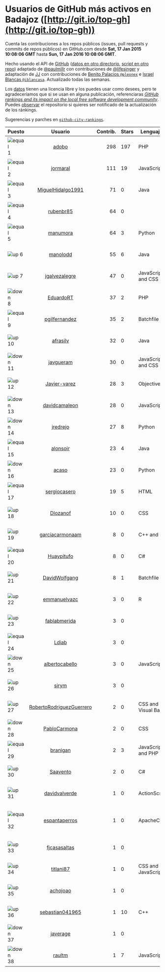 
# Usuarios de GitHub más activos en Badajoz ([http://git.io/top-gh](http://git.io/top-gh))



  Cuenta las contribuciones a los repos públicos (issues, pull requests y commits de repos públicos) en GitHub.com desde  **Sat, 17 Jan 2015 10:08:06 GMT** hasta **Sun, 17 Jan 2016 10:08:06 GMT**.

  Hecho usando el API de [GitHub](http://github.com) ([datos en otro directorio](https://github.com/JJ/top-github-users-data/tree/master/data), [script en otro repo](https://github.com/JJ/github-city-rankings/blob/master/get-city.coffee)) adaptado de [@paulmillr](https://github.com/paulmillr) con contribuciones de [@lifesinger](https://github.com/lifesinger) y adaptación de [JJ](http://jj.github.io) con contribuciones de [Benito Palacios `@pleonex`](http://github.com/pleonex) e [Israel Blancas `@iblancasa`](https://github.com/iblancasa). Actualizado todas las semanas.

  Los [datos](https://github.com/JJ/top-github-users-data/tree/master/data) tienen una licencia libre y los puedes usar como desees, pero te agradeceríamos que si se usan en alguna publicación, referenciaras [*GitHub rankings and its impact on the local free software development community*](https://thewinnower.com/papers/github-rankings-and-its-impact-on-the-local-free-software-development-community). Puedes [observar](https://github.com/JJ/top-github-users-data/subscription) el repositorio si quieres ser notificado de la actualización de los ránkings.

  Sugerencias y parches en [`github-city-rankings`](http://github.com/JJ/github-city-rankings).


| Puesto   |  Usuario  |Contrib.| Stars | Lenguajes   |      Lugar      |  Avatar  |
|----------|:---------:|-------:|-------|-------------|:---------------:|----------|
|![equal](https://raw.githubusercontent.com/JJ/github-city-rankings/master/img/equal.gif) 1 | [adobo](https://github.com/adobo) | 298 | 197 | PHP | Badajoz, Spain | <img src='https://avatars2.githubusercontent.com/u/776565?v=3&s=64' width="64" title='Jorge López Pérez'> |
|![equal](https://raw.githubusercontent.com/JJ/github-city-rankings/master/img/equal.gif) 2 | [jormaral](https://github.com/jormaral) | 111 | 19 | JavaScript | (Badajoz), Spain | <img src='https://avatars2.githubusercontent.com/u/827073?v=3&s=64' width="64" title='Jorge Martín'> |
|![equal](https://raw.githubusercontent.com/JJ/github-city-rankings/master/img/equal.gif) 3 | [MiguelHidalgo1991](https://github.com/MiguelHidalgo1991) | 71 | 0 | Java | Almendralejo | <img src='https://avatars1.githubusercontent.com/u/10829078?v=3&s=64' width="64" title='Miguel'> |
|![equal](https://raw.githubusercontent.com/JJ/github-city-rankings/master/img/equal.gif) 4 | [rubenbr85](https://github.com/rubenbr85) | 64 | 0 |  | Badajoz | <img src='https://avatars0.githubusercontent.com/u/5686427?v=3&s=64' width="64" title='Rubén Berreguero Rica'> |
|![equal](https://raw.githubusercontent.com/JJ/github-city-rankings/master/img/equal.gif) 5 | [manumora](https://github.com/manumora) | 64 | 3 | Python | Mérida, Spain | <img src='https://avatars1.githubusercontent.com/u/1093702?v=3&s=64' width="64" title='Manuel Mora Gordillo'> |
|![up](https://raw.githubusercontent.com/JJ/github-city-rankings/master/img/up.gif) 6 | [manolodd](https://github.com/manolodd) | 55 | 6 | Java | (Badajoz) Spain | <img src='https://avatars2.githubusercontent.com/u/5189679?v=3&s=64' width="64" title='Manuel Domínguez-Dorado'> |
|![up](https://raw.githubusercontent.com/JJ/github-city-rankings/master/img/up.gif) 7 | [jgalvezalegre](https://github.com/jgalvezalegre) | 47 | 0 | JavaScript and CSS | Badajoz, Spain | <img src='https://avatars1.githubusercontent.com/u/2463880?v=3&s=64' width="64" title='Jesús Gálvez'> |
|![down](https://raw.githubusercontent.com/JJ/github-city-rankings/master/img/down.gif) 8 | [EduardoRT](https://github.com/EduardoRT) | 37 | 2 | PHP | Mérida | <img src='https://avatars2.githubusercontent.com/u/1114422?v=3&s=64' width="64" title='Eduardo Reyes'> |
|![equal](https://raw.githubusercontent.com/JJ/github-city-rankings/master/img/equal.gif) 9 | [pgilfernandez](https://github.com/pgilfernandez) | 35 | 2 | Batchfile | Badajoz, Spain | <img src='https://avatars0.githubusercontent.com/u/5942369?v=3&s=64' width="64" title='Pablo Gil'> |
|![up](https://raw.githubusercontent.com/JJ/github-city-rankings/master/img/up.gif) 10 | [afrasilv](https://github.com/afrasilv) | 32 | 0 | Java | Cáceres/Badajoz (Extremadura) - Spain | <img src='https://avatars1.githubusercontent.com/u/9256924?v=3&s=64' width="64" title='Alejandro Franco Silva'> |
|![down](https://raw.githubusercontent.com/JJ/github-city-rankings/master/img/down.gif) 11 | [javgueram](https://github.com/javgueram) | 30 | 0 | JavaScript and CSS | Badajoz | <img src='https://avatars1.githubusercontent.com/u/9891953?v=3&s=64' width="64" title='Javier Guerrero Ramírez'> |
|![up](https://raw.githubusercontent.com/JJ/github-city-rankings/master/img/up.gif) 12 | [Javier-varez](https://github.com/Javier-varez) | 28 | 3 | Objective-C | Badajoz, Spain | <img src='https://avatars3.githubusercontent.com/u/5116453?v=3&s=64' width="64" title='Francisco Javier Alvarez Garcia'> |
|![down](https://raw.githubusercontent.com/JJ/github-city-rankings/master/img/down.gif) 13 | [davidcamaleon](https://github.com/davidcamaleon) | 28 | 0 | JavaScript | Don Benito (Badajoz) | <img src='https://avatars3.githubusercontent.com/u/12777274?v=3&s=64' width="64" title='David López'> |
|![down](https://raw.githubusercontent.com/JJ/github-city-rankings/master/img/down.gif) 14 | [jredrejo](https://github.com/jredrejo) | 27 | 8 | Python | Mérida - Spain | <img src='https://avatars1.githubusercontent.com/u/1008178?v=3&s=64' width="64" title='José L. Redrejo Rodríguez'> |
|![equal](https://raw.githubusercontent.com/JJ/github-city-rankings/master/img/equal.gif) 15 | [alonsoir](https://github.com/alonsoir) | 23 | 4 | Java | Badajoz, Spain | <img src='https://avatars2.githubusercontent.com/u/2405946?v=3&s=64' width="64" title='Alonso'> |
|![down](https://raw.githubusercontent.com/JJ/github-city-rankings/master/img/down.gif) 16 | [acaso](https://github.com/acaso) | 23 | 0 | Python | Mérida, Badajoz, Spain | <img src='https://avatars0.githubusercontent.com/u/976381?v=3&s=64' width="64" title='Alberto Caso'> |
|![equal](https://raw.githubusercontent.com/JJ/github-city-rankings/master/img/equal.gif) 17 | [sergiocasero](https://github.com/sergiocasero) | 19 | 5 | HTML | Badajoz | <img src='https://avatars2.githubusercontent.com/u/10833202?v=3&s=64' width="64" title='Sergio Casero hernández'> |
|![up](https://raw.githubusercontent.com/JJ/github-city-rankings/master/img/up.gif) 18 | [Dlozanof](https://github.com/Dlozanof) | 10 | 0 | CSS | Badajoz, Spain | <img src='https://avatars0.githubusercontent.com/u/11621370?v=3&s=64' width="64" title='Diego Lozano Fernández'> |
|![up](https://raw.githubusercontent.com/JJ/github-city-rankings/master/img/up.gif) 19 | [garciacarmonaam](https://github.com/garciacarmonaam) | 8 | 0 | C++ and C# | Quintana de la Serena, Badajoz, Spain | <img src='https://avatars0.githubusercontent.com/u/8081322?v=3&s=64' width="64" title='Ángel Manuel García Carmona'> |
|![equal](https://raw.githubusercontent.com/JJ/github-city-rankings/master/img/equal.gif) 20 | [Huaypitufo](https://github.com/Huaypitufo) | 8 | 0 | C# | Mérida | <img src='https://avatars0.githubusercontent.com/u/5815235?v=3&s=64' width="64" title='Oscar'> |
|![up](https://raw.githubusercontent.com/JJ/github-city-rankings/master/img/up.gif) 21 | [DavidWolfgang](https://github.com/DavidWolfgang) | 8 | 1 | Batchfile | Spain, Almendralejo (Badajoz) | <img src='https://avatars2.githubusercontent.com/u/14081213?v=3&s=64' width="64" title='David Wolfgang Barrera Rosado'> |
|![up](https://raw.githubusercontent.com/JJ/github-city-rankings/master/img/up.gif) 22 | [emmanuelvazc](https://github.com/emmanuelvazc) | 3 | 0 | R | Mérida | <img src='https://avatars2.githubusercontent.com/u/13398016?v=3&s=64' width="64" title='Emmanuel Vázquez'> |
|![up](https://raw.githubusercontent.com/JJ/github-city-rankings/master/img/up.gif) 23 | [fablabmerida](https://github.com/fablabmerida) | 3 | 0 |  | Mérida | <img src='https://avatars0.githubusercontent.com/u/11643689?v=3&s=64' width="64" title='FabLAB Mérida'> |
|![equal](https://raw.githubusercontent.com/JJ/github-city-rankings/master/img/equal.gif) 24 | [Ldiab](https://github.com/Ldiab) | 3 | 0 |  | Mérida, Spain | <img src='https://avatars3.githubusercontent.com/u/10482936?v=3&s=64' width="64" title='Luis Miguel Díaz Abril'> |
|![down](https://raw.githubusercontent.com/JJ/github-city-rankings/master/img/down.gif) 25 | [albertocabello](https://github.com/albertocabello) | 3 | 0 | JavaScript | Badajoz, Spain | <img src='https://avatars1.githubusercontent.com/u/3274653?v=3&s=64' width="64" title='Alberto Cabello Sánchez'> |
|![up](https://raw.githubusercontent.com/JJ/github-city-rankings/master/img/up.gif) 26 | [sirym](https://github.com/sirym) | 3 | 0 |  | Badajoz | <img src='https://avatars3.githubusercontent.com/u/8791586?v=3&s=64' width="64" title='SIRYM'> |
|![up](https://raw.githubusercontent.com/JJ/github-city-rankings/master/img/up.gif) 27 | [RobertoRodriguezGuerrero](https://github.com/RobertoRodriguezGuerrero) | 2 | 0 | CSS and Visual Basic | Badajoz | <img src='https://avatars3.githubusercontent.com/u/12857052?v=3&s=64' width="64" title='Roberto Rodriguez Guerrero'> |
|![down](https://raw.githubusercontent.com/JJ/github-city-rankings/master/img/down.gif) 28 | [PabloCarmona](https://github.com/PabloCarmona) | 2 | 0 | CSS | Badajoz, Spain | <img src='https://avatars3.githubusercontent.com/u/13056386?v=3&s=64' width="64" title='Pablo Carmona'> |
|![equal](https://raw.githubusercontent.com/JJ/github-city-rankings/master/img/equal.gif) 29 | [branigan](https://github.com/branigan) | 2 | 3 | JavaScript and PHP | Almendralejo | <img src='https://avatars2.githubusercontent.com/u/1716790?v=3&s=64' width="64" title='Emilio Ortiz'> |
|![up](https://raw.githubusercontent.com/JJ/github-city-rankings/master/img/up.gif) 30 | [Saavento](https://github.com/Saavento) | 2 | 0 | C# | Mérida | <img src='https://avatars0.githubusercontent.com/u/5293570?v=3&s=64' width="64" title=''> |
|![up](https://raw.githubusercontent.com/JJ/github-city-rankings/master/img/up.gif) 31 | [davidvalverde](https://github.com/davidvalverde) | 1 | 0 | ActionScript | Badajoz | <img src='https://avatars2.githubusercontent.com/u/1055256?v=3&s=64' width="64" title='David Valverde'> |
|![equal](https://raw.githubusercontent.com/JJ/github-city-rankings/master/img/equal.gif) 32 | [espantaperros](https://github.com/espantaperros) | 1 | 0 | ApacheConf | calle Pontezuelas, 22 - 06800 Mérida (Badajoz) - España | <img src='https://avatars0.githubusercontent.com/u/15831944?v=3&s=64' width="64" title='Raúl Gallego Real'> |
|![up](https://raw.githubusercontent.com/JJ/github-city-rankings/master/img/up.gif) 33 | [fjcasasaltas](https://github.com/fjcasasaltas) | 1 | 0 |  | Badajoz, EX, Spain | <img src='https://avatars1.githubusercontent.com/u/1406102?v=3&s=64' width="64" title='Francisco José Casasaltas Perales'> |
|![up](https://raw.githubusercontent.com/JJ/github-city-rankings/master/img/up.gif) 34 | [titlani87](https://github.com/titlani87) | 1 | 0 | CSS and JavaScript | Mérida | <img src='https://avatars2.githubusercontent.com/u/3131971?v=3&s=64' width="64" title='Luis Adolfo Cabrera'> |
|![up](https://raw.githubusercontent.com/JJ/github-city-rankings/master/img/up.gif) 35 | [achojoao](https://github.com/achojoao) | 1 | 0 |  | Badajoz, Spain | <img src='https://avatars0.githubusercontent.com/u/4267483?v=3&s=64' width="64" title='Juan'> |
|![up](https://raw.githubusercontent.com/JJ/github-city-rankings/master/img/up.gif) 36 | [sebastian041965](https://github.com/sebastian041965) | 1 | 10 | C++ | Badajoz | <img src='https://avatars2.githubusercontent.com/u/5628346?v=3&s=64' width="64" title='PacenCW'> |
|![down](https://raw.githubusercontent.com/JJ/github-city-rankings/master/img/down.gif) 37 | [javerage](https://github.com/javerage) | 1 | 0 |  | Mérida | <img src='https://avatars1.githubusercontent.com/u/1126834?v=3&s=64' width="64" title='Javerage'> |
|![down](https://raw.githubusercontent.com/JJ/github-city-rankings/master/img/down.gif) 38 | [raultm](https://github.com/raultm) | 1 | 7 | JavaScript | Almendralejo | <img src='https://avatars0.githubusercontent.com/u/659494?v=3&s=64' width="64" title='Raul Tierno'> |
